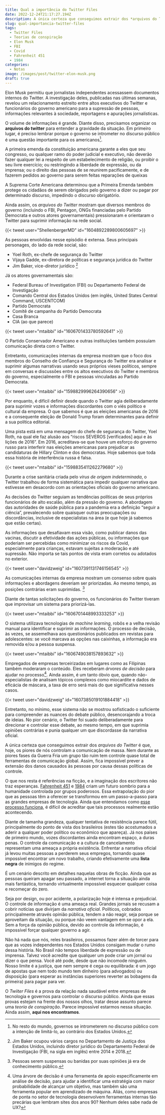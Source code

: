 ```yaml
---
title: Qual a importância do Twitter Files
date: 2022-12-24T21:17:27.194Z
description: A única certeza que conseguimos extrair dos *arquivos do Twitter* é que, hoje, os piores de nós controlam a comunicação de massa.
slug: qual-importancia-twitter-files
tags:
  - Twitter Files
  - Teorias de conspiração
  - Elon Musk
  - FBI
  - Covid
  - Fahrenheit 451
  - 1984
categories:
  - Notas
image: /images/post/twitter-elon-musk.png
draft: true
---
```


Elon Musk permitiu que jornalistas independentes acessassem documentos internos do Twitter. A investigação deles, publicadas nas últimas semanas, revelou um relacionamento estreito entre altos executivos do Twitter e funcionários do governo americano para a supressão de pessoas, informações relevantes à sociedade, reportagens e apurações jornalísticas.

O volume de informações é grande. Diante disso, precisamos organizar os **arquivos do twitter** para entender a gravidade da situação. Em primeiro lugar, é preciso lembrar porque o governo se intrometer no discurso público é uma questão importante para os americanos[^1].

[^1]: No resto do mundo, governos se intrometerem no discurso público com a intenção de limitá-lo, ao contrário dos Estados Unidos.

A primeira emenda da constituição americana garante a eles que seu congresso, ou qualquer ramo do poder judicial e executivo, não deverão fazer qualquer lei a respeito de um estabelecimento de religião, ou proibir o seu livre exercício; ou restringindo a liberdade de expressão, ou da imprensa; ou o direito das pessoas de se reunirem pacificamente, e de fazerem pedidos ao governo para serem feitas reparações de queixas

A Suprema Corte Americana determinou que a Primeira Emenda também protege os cidadãos de serem obrigados pelo governo a dizer ou pagar por determinado discurso, impedindo o discurso obrigatório.

Ainda assim, os *arquivos do Twitter* mostram que diversos membros do governo (incluindo o FBI, Pentagon, ONGs financiadas pelo Partido Democrata e outros atores governamentais) pressionaram e orientaram o Twitter para suprimir informação na rede social.

{{< tweet user="ShellenbergerMD" id="1604892289800605697" >}}

As pessoas envolvidas nesse episódio é extensa. Seus principais personages, do lado da rede social, são:
- Yoel Roth, ex-chefe de segurança do Twitter
- Vijaya Gadde, ex-diretora de políticas e segurança jurídica do Twitter
- Jim Baker,  vice-diretor jurídico [^2]
[^2]: Jim Baker ocupou vários cargos no Departamento de Justiça dos Estados Unidos, incluindo diretor jurídico do Departamento Federal de Investigação (FBI, na sigla em inglês) entre 2014 e 2018.

Já os atores governamentais são:

- Federal Bureau of Investigation (FBI) ou Departamento Federal de Investigação
- Comando Central dos Estados Unidos (em inglês, United States Central Command, USCENTCOM)
- Partido Democrata
- Comitê de campanha do Partido Democrata
- Casa Branca
- CIA (ao que parece)

{{< tweet user="mtaibbi" id="1606701433780592641" >}}

O Partido Conservador Americano e outras instituições também possuíam comunicação direta com o Twitter.

Entretanto, comunicações internas da empresa mostram que o foco dos membros do Conselho de Confiança e Segurança do Twitter era analisar e suprimir algumas narrativas usando seus próprios vieses políticos, sempre em conversas e discussões entre os altos executivos do Twitter e membros do governo, especialmente o FBI e pessoas vinculadas ao Partido Democrata.

{{< tweet user="mtaibbi" id="1598829996264390656" >}}

Por enquanto, é difícil definir desde quando o Twitter agia deliberadamente para suprimir vozes e informações discordantes com o viés político e cultural da empresa. O que sabemos é que as eleições americanas de 2016 e a consequente eleição de Donald Trump foram determinantes para definir a sua política editorial.

Uma pista está em uma mensagem do chefe de segurança do Twitter, Yoel Roth, na qual ele faz alusão aos “riscos SEVEROS [verificados] aqui e às lições de 2016”. Em 2016, acreditava-se que houve um esforço do governo russo para interferir nas eleições americanas para prejudicar as candidaturas de Hillary Clinton e dos democratas. Hoje sabemos que toda essa história de interferência russa é falsa.

{{< tweet user="mtaibbi" id="1598835411262279680" >}}

Durante a crise sanitária criada pelo *vírus de origem indeterminada*, o Twitter trabalhou de forma sistemática para impedir qualquer narrativa que estivesse em desacordo com as orientações oficiais do governo americano. 

As decisões do Twitter seguiam as tendências políticas de seus próprios funcionários de alto escalão, além da pressão do governo. A abordagem das autoridades de saúde pública para a pandemia era a definição “seguir a ciência”, prevalecendo sobre quaisquer outras preocupações ou discordâncias, inclusive de especialistas na área (e que hoje já sabemos que estão certas).

As informações que desafiavam essa visão, como publicar danos das vacinas, discutir a efetividade das ações públicas, ou informações que poderiam ser percebidas como minimizar os riscos da Covid, especialmente para crianças, estavam sujeitas a moderação e até supressão. Não importa se tais pontos de vista eram corretos ou adotados no exterior.

{{< tweet user="davidzweig" id="1607391131746156545" >}}

As comunicações internas da empresa mostram um consenso sobre quais informações e abordagens deveriam ser priorizadas. Ao mesmo tempo, as posições contrárias eram suprimidas. [^3]

[^3]: Pessoas serem suspensas ou banidas por suas opiniões já era de conhecimento público.

Diante de tantas solicitações do governo, os funcionários do Twitter tiveram que improvisar um sistema para priorizá-las.

{{< tweet user="mtaibbi" id="1606701448993333253" >}}

O sistema utilizava tecnologias de *machine learning*, robôs e a velha revisão manual para identificar e suprimir as informações. O processo de decisão, às vezes, se assemelhava aos questionários publicados em revistas para adolescentes: se você marcava as opções nas caixinhas, a informação era removida e/ou a pessoa suspensa.

{{< tweet user="mtaibbi" id="1606749038157893632" >}}

Empregados de empresas terceirizadas em lugares como as Filipinas também moderaram o conteúdo. Eles receberam *árvores de decisão* para ajudar no processo[^4]. Ainda assim, é um tanto óbvio que, quando não-especialistas de analisam tópicos complexos como miocardite e dados de eficácia de máscara, a taxa de erro será mais do que significativa nesses casos.

{{< tweet user="davidzweig" id="1607385019101884418" >}}

[^4]: Uma árvore de decisão é uma ferramenta de apoio especificamente em análise de decisão, para ajudar a identificar uma estratégia com maior probabilidade de alcançar um objetivo, mas também são uma ferramenta popular em aprendizado de máquina. Aliás, como empresas de ponta no setor de tecnologia desenvolvem ferramentas internas tão precárias que lembram sites dos anos 90? Nenhum deles sabe nada de UX?

Entretanto, no mínimo, esse sistema não se mostrou sofisticado o suficiente para compreender as nuances do debate público, desencorajando a troca de ideias. No pior cenário, o Twitter foi suado deliberadamente para direcionar e controlar esse debate, ao mesmo tempo, em que suprimia opiniões contrárias e punia qualquer um que discordasse da narrativa oficial.

A única certeza que conseguimos extrair dos *arquivos do Twitter* é que, hoje, os piores de nós controlam a comunicação de massa. Nem durante as piores fases da Guerra Fria um grupo tão ruim tem controle quase total de ferramentas de comunicação global. Assim, fica impossível prever a extensão dos danos causados às pessoas por causa dessas políticas de controle.

O que nos resta é referências na ficção, e a imaginação dos escritores não traz esperanças. [Fahrenheit 451](https://www.amazon.com.br/Fahrenheit-451-Ray-Bradbury-ebook/dp/B00B4BSNKS/) e [1984](https://www.amazon.com.br/1984-George-Orwell-ebook/dp/B009XE662U/) criam um futuro sombrio para a humanidade controlada por grupos poderosos. Essa extrapolação do pior que as pessoas têm a oferecer se transformou em um passo-a-passo para as grandes empresas de tecnologia. Ainda que entendamos como [esse processo funciona](https://llsaboya.com/pt-br/blog/breaking-bad-habits-freek-vermeulen/), é difícil de acreditar que tais processos realmente estão acontecendo.

Diante de tamanha grandeza, qualquer tentativa de resistência parece fútil, principalmente do ponto de vista dos brasileiros (estes tão acostumados a aderir a qualquer poder político ou econômico que apareça). Já nos países de primeiro mundo, vozes discordantes ainda encontram espaço, a duras penas. O controle da comunicação e a cultura de cancelamento representam uma ameaça a própria existência. Enfrentar a narrativa oficial já levou muitas pessoas a perderem seus empregos, tornando quase impossível encontrar um novo trabalho, criando efetivamente uma **lista negra** de inimigos do regime. 

É um cenário descrito em detalhes naquelas obras de ficção. Ainda que as pessoas queiram apagar seu passado, a internet torna a situação ainda mais fantástica, tornando virtualmente impossível esquecer qualquer coisa e recomeçar do zero.

Seja por design, ou por acidente, a polarização hoje é intensa e prejudicial. O controle de informação é uma ameaça real. Grandes jornais se recusam a cobrir notícias que divirjam da *narrativa oficial*. Políticos, cobrados principalmente através opinião pública, tendem a não reagir, seja porque se aproveitam da situação, ou porque não veem vantagem em se opor a ela. Sem a força da opinião pública, devido ao controle da informação, é impossível forçar qualquer governo a agir.

Não há nada que nós, reles brasileiros, possamos fazer além de torcer para que as vozes independentes nos Estados Unidos consigam mudar o rumo dessa história. No Brasil não tempos liberdade de expressão ou de imprensa. Talvez você acredite que qualquer um pode criar um jornal ou dizer o que pensa. Você até pode, desde que não incomode ninguém. Nosso limite é a justiça, que nem sempre é cega ou equilibrada: é um jogo de apostas que nem todo mundo tem dinheiro (para advogados) ou disposição (para esperar as instâncias superiores reverter as bobagens da primeira) para pagar para ver.

O *Twiiter Files* é a prova da relação nada saudável entre empresas de tecnologia e governos para controlar o discurso público. Ainda que essas provas estejam na frente dos nossos olhos, tratar desse assunto parece uma *teoria de conspiração*. Parece impossível estarmos nessa situação. Ainda assim, **aqui nos encontramos**.